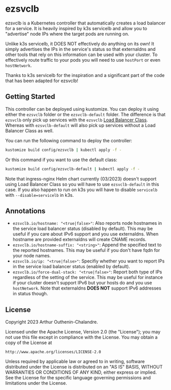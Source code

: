 # ezsvclb

ezsvclb is a Kubernetes controller that automatically creates a load balancer for a service.
It is heavily inspired by k3s servicelb and allow you to "advertise" node IPs
where the target pods are running on. 

Unlike k3s servicelb, it DOES NOT effectively do anything on its own! It simply advertises
the IPs in the service's status so that externaldns and other tools that rely on this information
can be used with your cluster. To effectively route traffic to your pods you will need
to use `hostPort` or even `hostNetwork`.

Thanks to k3s servicelb for the inspiration and a significant part of the code that
has been adapted for ezsvclb! 

## Getting Started

This controller can be deployed using kustomize. You can deploy it using either
the `ezsvclb` folder or the `ezsvclb-default` folder. The difference is that `ezsvclb` only
pick up services with the `ezsvclb` [Load Balancer Class](https://kubernetes.io/docs/concepts/services-networking/service/#load-balancer-class). Whereas with `ezsvclb-default`
will also pick up services without a Load Balancer Class as well.

You can run the following command to deploy the controller:
```sh
kustomize build config/ezsvclb | kubectl apply -f -
```

Or this command if you want to use the default class:
```sh
kustomize build config/ezsvclb-default | kubectl apply -f -
```

Note that ingress-nginx Helm chart currently (03/2023) doesn't support using
Load Balancer Class so you will have to use `ezsvclb-default` in this case. If
you also happen to run on k3s you will have to disable `servicelb`
with `--disable=servicelb` in k3s.

## Annotations

- `ezsvclb.io/hostname: "<true|false>"`: Also reports node hostnames in the service load balancer
  status (disabled by default). This may be useful if you care about IPv6 support and you use
  externaldns. When hostname are provided externaldns will create CNAME records.
- `ezsvclb.io/hostname-suffix: "<string>"`: Append the specified text to the reported hostnames.
  This may be useful if you don't have fqdn for your node names. 
- `ezsvclb.io/ip: "<true|false>"`: Specifiy whether you want to report IPs in the service
  load balancer status (enabled by default).
- `ezsvclb.io/force-dual-stack: "<true|false>"`: Report both type of IPs regardless of the setting of the service.
  This may be useful for instance if your cluster doesn't support IPv6 but your hosts do
  and you use `hostNetwork`. Note that externaldns **DOES NOT** support IPv6 addresses in status though.

## License

Copyright 2023 Arthur Outhenin-Chalandre.

Licensed under the Apache License, Version 2.0 (the "License");
you may not use this file except in compliance with the License.
You may obtain a copy of the License at

    http://www.apache.org/licenses/LICENSE-2.0

Unless required by applicable law or agreed to in writing, software
distributed under the License is distributed on an "AS IS" BASIS,
WITHOUT WARRANTIES OR CONDITIONS OF ANY KIND, either express or implied.
See the License for the specific language governing permissions and
limitations under the License.

